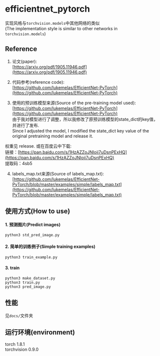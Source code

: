 # efficientnet_pytorch
实现风格与`torchvision.models`中其他网络的类似  
(The implementation style is similar to other networks in `torchvision.models`)


## Reference
1. 论文(paper):  
[https://arxiv.org/pdf/1905.11946.pdf](https://arxiv.org/pdf/1905.11946.pdf)  

2. 代码参考(reference code):  
[https://github.com/lukemelas/EfficientNet-PyTorch](https://github.com/lukemelas/EfficientNet-PyTorch)  

3. 使用的预训练模型来源(Source of the pre-training model used):   
[https://github.com/lukemelas/EfficientNet-PyTorch](https://github.com/lukemelas/EfficientNet-PyTorch)  
由于我对模型进行了调整，所以我修改了原预训练模型的state_dict的key值，并进行了发布.  
Since I adjusted the model, I modified the state_dict key value of the original pretraining model and release it.  

权重见 release. 或在百度云中下载:  
链接：[https://pan.baidu.com/s/1HzAZZoJNIoii7uDsnPExHQ](https://pan.baidu.com/s/1HzAZZoJNIoii7uDsnPExHQ)  
提取码：4sb5

4. labels_map.txt来源(Source of labels_map.txt):  
[https://github.com/lukemelas/EfficientNet-PyTorch/blob/master/examples/simple/labels_map.txt](https://github.com/lukemelas/EfficientNet-PyTorch/blob/master/examples/simple/labels_map.txt)

## 使用方式(How to use)
#### 1. 预测图片(Predict images)
```
python3 std_pred_image.py
```

#### 2. 简单的训练例子(Simple training examples)

```
python3 train_example.py
```

#### 3. train
```
python3 make_dataset.py
python3 train.py
python3 pred_image.py
```

## 性能

见`docs/`文件夹  

## 运行环境(environment)

torch 1.8.1  
torchvision 0.9.0  